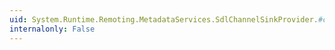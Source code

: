 ```yaml
---
uid: System.Runtime.Remoting.MetadataServices.SdlChannelSinkProvider.#ctor(System.Collections.IDictionary,System.Collections.ICollection)
internalonly: False
---
```

